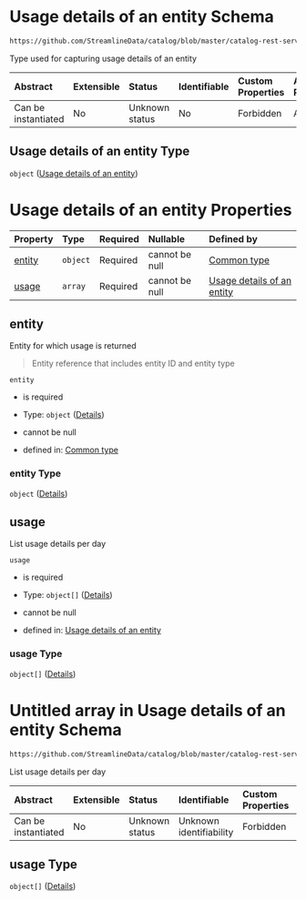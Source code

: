 # Usage details of an entity Schema

```txt
https://github.com/StreamlineData/catalog/blob/master/catalog-rest-service/src/main/resources/json/schema/type/entityUsage.json
```

Type used for capturing usage details of an entity

| Abstract            | Extensible | Status         | Identifiable | Custom Properties | Additional Properties | Access Restrictions | Defined In                                                                 |
| :------------------ | :--------- | :------------- | :----------- | :---------------- | :-------------------- | :------------------ | :------------------------------------------------------------------------- |
| Can be instantiated | No         | Unknown status | No           | Forbidden         | Allowed               | none                | [entityUsage.json](https://github.com/StreamlineData/catalog/blob/master/catalog-rest-service/src/main/resources/json/schema/type/entityUsage.json "open original schema") |

## Usage details of an entity Type

`object` ([Usage details of an entity](entityusage.md))

# Usage details of an entity Properties

| Property          | Type     | Required | Nullable       | Defined by                                                                                                                                                                                                               |
| :---------------- | :------- | :------- | :------------- | :----------------------------------------------------------------------------------------------------------------------------------------------------------------------------------------------------------------------- |
| [entity](#entity) | `object` | Required | cannot be null | [Common type](../Types/common.md#common-definitions-entityreference) |
| [usage](#usage)   | `array`  | Required | cannot be null | [Usage details of an entity](#entityusage-properties-usage "https://github.com/StreamlineData/catalog/blob/master/catalog-rest-service/src/main/resources/json/schema/type/entityUsage.json#/properties/usage")        |

## entity

Entity for which usage is returned

> Entity reference that includes entity ID and entity type

`entity`

*   is required

*   Type: `object` ([Details](common-definitions-entityreference.md))

*   cannot be null

*   defined in: [Common type](../Types/common.md#common-definitions-entityreference)

### entity Type

`object` ([Details](common-definitions-entityreference.md))

## usage

List usage details per day

`usage`

*   is required

*   Type: `object[]` ([Details](common-definitions-usagedetails.md))

*   cannot be null

*   defined in: [Usage details of an entity](#entityusage-properties-usage "https://github.com/StreamlineData/catalog/blob/master/catalog-rest-service/src/main/resources/json/schema/type/entityUsage.json#/properties/usage")

### usage Type

`object[]` ([Details](common-definitions-usagedetails.md))
# Untitled array in Usage details of an entity Schema

```txt
https://github.com/StreamlineData/catalog/blob/master/catalog-rest-service/src/main/resources/json/schema/type/entityUsage.json#/properties/usage
```

List usage details per day

| Abstract            | Extensible | Status         | Identifiable            | Custom Properties | Additional Properties | Access Restrictions | Defined In                                                                  |
| :------------------ | :--------- | :------------- | :---------------------- | :---------------- | :-------------------- | :------------------ | :-------------------------------------------------------------------------- |
| Can be instantiated | No         | Unknown status | Unknown identifiability | Forbidden         | Allowed               | none                | [entityUsage.json*](https://github.com/StreamlineData/catalog/blob/master/catalog-rest-service/src/main/resources/json/schema/type/entityUsage.json "open original schema") |

## usage Type

`object[]` ([Details](common-definitions-usagedetails.md))
